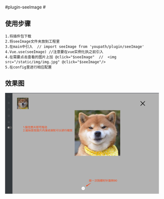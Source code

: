 #plugin-seeImage #
## 使用步骤 ##
	1.将插件包下载
	2.将seeImage文件夹放到工程里
	3.在main中引入  // import seeImage from 'youpath/plugin/seeImage' 
	4.Vue.use(seeImage) //注意要在vue实例化执之前引入
	4.在需要点击查看的图片上加 @click="$seeImage"  //  <img src="/static/img/img.jpg" @click="$seeImage"/>
    5.在config里进行相应配置

## 效果图 ##

![Image text](icon/screenshot.png)